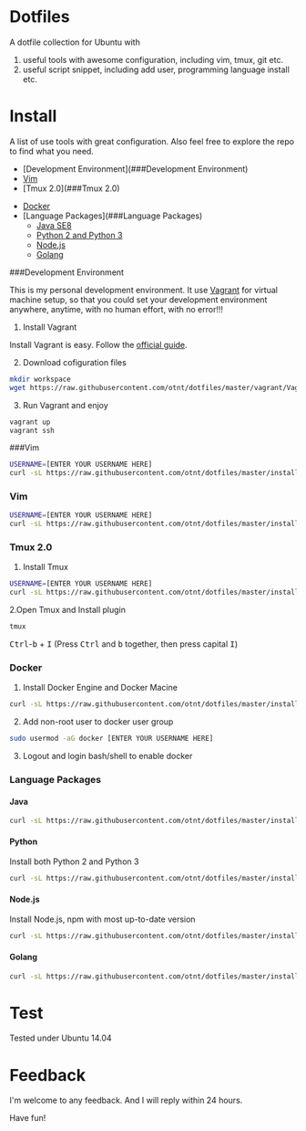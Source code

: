 # Dotfiles

A dotfile collection for Ubuntu with

1. useful tools with awesome configuration, including vim, tmux, git etc.
2. useful script snippet, including add user, programming language install etc.

# Install

A list of use tools with great configuration. Also feel free to explore the repo to find what you need.

- [Development Environment](###Development Environment)
- [Vim](###Vim)
- [Tmux 2.0](###Tmux 2.0)
* [Docker](###Docker)
* [Language Packages](###Language Packages)
  * [Java SE8](####Java)
  * [Python 2 and Python 3](####Python)
  * [Node.js](####Node.js)
  * [Golang](####Golang)

###Development Environment

This is my personal development environment. It use [Vagrant](https://www.vagrantup.com/) for virtual machine setup, so that you could set your development environment anywhere, anytime, with no human effort, with no error!!!

1. Install Vagrant

Install Vagrant is easy. Follow the [official guide](https://www.vagrantup.com/).

2. Download cofiguration files

```Bash
mkdir workspace
wget https://raw.githubusercontent.com/otnt/dotfiles/master/vagrant/Vagrantfile https://raw.githubusercontent.com/otnt/dotfiles/master/vagrant/bootstrap.sh
```

3. Run Vagrant and enjoy

```Bash
vagrant up
vagrant ssh
```

###Vim

``` Bash
USERNAME=[ENTER YOUR USERNAME HERE]
curl -sL https://raw.githubusercontent.com/otnt/dotfiles/master/install/vim.sh | sed -e "s/ubuntu/$USERNAME/g" | sudo /bin/bash
```

### Vim

``` Bash
USERNAME=[ENTER YOUR USERNAME HERE]
curl -sL https://raw.githubusercontent.com/otnt/dotfiles/master/install/vim.sh | sed -e "s/ubuntu/$USERNAME/g" | sudo /bin/bash
```

### Tmux 2.0

1. Install Tmux

```Bash
USERNAME=[ENTER YOUR USERNAME HERE]
curl -sL https://raw.githubusercontent.com/otnt/dotfiles/master/install/tmux.sh | sed -e "s/ubuntu/$USERNAME/g" | sudo /bin/bash
```

2.Open Tmux and Install plugin

```Bash
tmux
```
<kbd>Ctrl</kbd>-<kbd>b</kbd> + <kbd>I</kbd>  (Press <kbd>Ctrl</kbd> and <kbd>b</kbd> together, then press capital <kbd>I</kbd>)

### Docker

1. Install Docker Engine and Docker Macine

```Bash
curl -sL https://raw.githubusercontent.com/otnt/dotfiles/master/install/docker.sh | sudo /bin/bash
```

2. Add non-root user to docker user group

```Bash
sudo usermod -aG docker [ENTER YOUR USERNAME HERE]
```

3. Logout and login bash/shell to enable docker

### Language Packages

#### Java

```Bash
curl -sL https://raw.githubusercontent.com/otnt/dotfiles/master/install/java.sh | sudo /bin/bash
```

#### Python

Install both Python 2 and Python 3

```Bash
curl -sL https://raw.githubusercontent.com/otnt/dotfiles/master/install/python.sh | sudo /bin/bash
```

#### Node.js

Install Node.js, npm with most up-to-date version

```Bash
curl -sL https://raw.githubusercontent.com/otnt/dotfiles/master/install/node.sh | sudo /bin/bash
```

#### Golang

```Bash
curl -sL https://raw.githubusercontent.com/otnt/dotfiles/master/install/golang.sh | sudo /bin/bash
```

# Test

Tested under Ubuntu 14.04

# Feedback

I'm welcome to any feedback. And I will reply within 24 hours.

Have fun!
